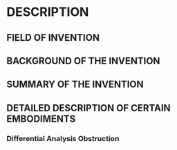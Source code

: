 # DESCRIPTION

## FIELD OF INVENTION

## BACKGROUND OF THE INVENTION

## SUMMARY OF THE INVENTION

## DETAILED DESCRIPTION OF CERTAIN EMBODIMENTS

### Differential Analysis Obstruction

